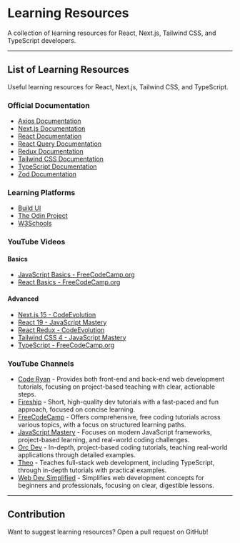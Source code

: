 # Learning Resources

A collection of learning resources for React, Next.js, Tailwind CSS, and TypeScript developers.

---

## List of Learning Resources
Useful learning resources for React, Next.js, Tailwind CSS, and TypeScript.

### Official Documentation
- [Axios Documentation](https://axios-http.com/docs/intro)  
- [Next.js Documentation](https://nextjs.org/docs)  
- [React Documentation](https://react.dev/)  
- [React Query Documentation](https://tanstack.com/query/latest)  
- [Redux Documentation](https://redux.js.org/)  
- [Tailwind CSS Documentation](https://tailwindcss.com/docs)  
- [TypeScript Documentation](https://www.typescriptlang.org/docs/)  
- [Zod Documentation](https://zod.dev/)

### Learning Platforms
- [Build UI](https://buildui.com/)  
- [The Odin Project](https://www.theodinproject.com/)  
- [W3Schools](https://www.w3schools.com/)

### YouTube Videos

#### Basics
- [JavaScript Basics - FreeCodeCamp.org](https://youtu.be/Zi-Q0t4gMC8?si=408z9suNmiPwvb7b)
- [React Basics - FreeCodeCamp.org](https://youtu.be/x4rFhThSX04?si=EKIxSWVcs7M1OQLc)

#### Advanced
- [Next.js 15 - CodeEvolution](https://www.youtube.com/watch?v=b4ba60j_4o8&list=PLC3y8-rFHvwhIEc4I4YsRz5C7GOBnxSJY)  
- [React 19 - JavaScript Mastery](https://youtu.be/dCLhUialKPQ?si=1q_LKjEj365SmX2j)  
- [React Redux - CodeEvolution](https://www.youtube.com/watch?v=9boMnm5X9ak&list=PLC3y8-rFHvwheJHvseC3I0HuYI2f46oAK)  
- [Tailwind CSS 4 - JavaScript Mastery](https://youtu.be/6biMWgD6_JY?si=Q4ldBLnQphm34ZCV)  
- [TypeScript - FreeCodeCamp.org](https://youtu.be/SpwzRDUQ1GI?si=4lu3giBC-0EzOAKB)

### YouTube Channels
- [Code Ryan](https://www.youtube.com/@coderyan) - Provides both front-end and back-end web development tutorials, focusing on project-based teaching with clear, actionable steps.  
- [Fireship](https://www.youtube.com/@Fireship) - Short, high-quality dev tutorials with a fast-paced and fun approach, focused on concise learning.  
- [FreeCodeCamp](https://www.youtube.com/@freecodecamp) - Offers comprehensive, free coding tutorials across various topics, with a focus on structured learning paths.  
- [JavaScript Mastery](https://www.youtube.com/@javascriptmastery) - Focuses on modern JavaScript frameworks, project-based learning, and real-world coding challenges.  
- [Orc Dev](https://www.youtube.com/@OrcDev) - In-depth, project-based coding tutorials, teaching real-world applications through detailed examples.  
- [Theo](https://www.youtube.com/@t3dotgg) - Teaches full-stack web development, including TypeScript, through in-depth tutorials with practical examples.  
- [Web Dev Simplified](https://www.youtube.com/@WebDevSimplified) - Simplifies web development concepts for beginners and professionals, focusing on clear, digestible lessons.

---

## Contribution
Want to suggest learning resources? Open a pull request on GitHub!
